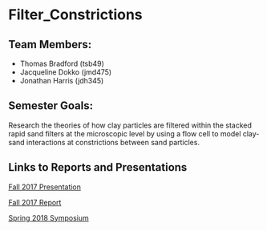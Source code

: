 # Filter_Constrictions
## Team Members:
* Thomas Bradford (tsb49)
* Jacqueline Dokko (jmd475)
* Jonathan Harris (jdh345)

## Semester Goals:
Research the theories of how clay particles are filtered within the stacked rapid sand filters at the microscopic level by using a flow cell to model clay-sand interactions at constrictions between sand particles. 

## Links to Reports and Presentations

[Fall 2017 Presentation](https://docs.google.com/presentation/d/1KD_kxfSDP_tw0Qlg8XtRqDSgNNq6enWwaTUk0-DcZAg/edit?usp=sharing)

[Fall 2017 Report](https://www.overleaf.com/read/gjkjdyvyhnxs)

[Spring 2018 Symposium](https://docs.google.com/presentation/d/1c1lRsZhYYPAB5NYBFH0gQv4Ylkz66K7wEdJKaPA-8jc/edit#slide=id.g1111d7c42e_0_48)
